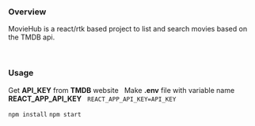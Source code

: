 ### Overview 
MovieHub is a react/rtk based project to list and search movies based on the TMDB api.

&nbsp;

### Usage

Get **API_KEY** from **TMDB** website &nbsp;
Make **.env** file with variable name **REACT_APP_API_KEY** &nbsp;
`REACT_APP_API_KEY=API_KEY`

`npm install`
`npm start`